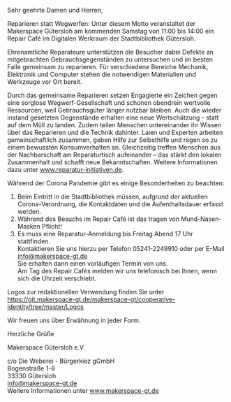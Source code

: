 Sehr geehrte Damen und Herren,

Reparieren statt Wegwerfen: Unter diesem Motto veranstaltet der Makerspace Gütersloh am kommenden Samstag von 11:00 bis 14:00 ein Repair Café im Digitalen Werkraum der Stadtbibliothek Gütersloh.

Ehrenamtliche Reparateure unterstützen die Besucher dabei Defekte an mitgebrachten Gebrauchsgegenständen zu untersuchen und im besten Falle gemeinsam zu reparieren. 
Für verschiedene Bereiche Mechanik, Elektronik und Computer stehen die notwendigen Materialien und Werkzeuge vor Ort bereit.

Durch das gemeinsame Reparieren setzen Engagierte ein Zeichen gegen eine sorglose Wegwerf-Gesellschaft und schonen obendrein wertvolle Ressourcen, weil Gebrauchsgüter länger nutzbar bleiben. Auch die wieder instand gesetzten Gegenstände erhalten eine neue Wertschätzung - statt auf dem Müll zu landen. Zudem teilen Menschen untereinander ihr Wissen über das Reparieren und die Technik dahinter. Laien und Experten arbeiten gemeinschaftlich zusammen, geben Hilfe zur Selbsthilfe und regen so zu einem bewussten Konsumverhalten an. Gleichzeitig treffen Menschen aus der Nachbarschaft am Reparaturtisch aufeinander – das stärkt den lokalen Zusammenhalt und schafft neue Bekanntschaften. 
Weitere Informationen dazu unter www.reparatur-initiativen.de.

Während der Corona Pandemie gibt es einige Besonderheiten zu beachten:
1. Beim Eintritt in die Stadtbibliothek müssen, aufgrund der aktuellen Corona-Verordnung, die Kontaktdaten und die Aufenthaltsdauer erfasst werden.
2. Während des Besuchs im Repair Café ist das tragen von Mund-Nasen-Masken Pflicht!
3. Es muss eine Reparatur-Anmeldung bis Freitag Abend 17 Uhr stattfinden.  
   Kontaktieren Sie uns hierzu per Telefon 05241-2249910 oder per E-Mail info@makerspace-gt.de  
   Sie erhalten dann einen vorläufigen Termin von uns.  
   Am Tag des Repair Cafés melden wir uns telefonisch bei Ihnen, wenn sich die Uhrzeit verschiebt.

Logos zur redaktionellen Verwendung finden Sie unter https://git.makerspace-gt.de/makerspace-gt/cooperative-identity/tree/master/Logos

Wir freuen uns über Erwähnung in jeder Form.

Herzliche Grüße

Makerspace Gütersloh e.V.

c/o Die Weberei - Bürgerkiez gGmbH  
Bogenstraße 1-8  
33330 Gütersloh  
info@makerspace-gt.de  
Weitere Informationen unter www.makerspace-gt.de